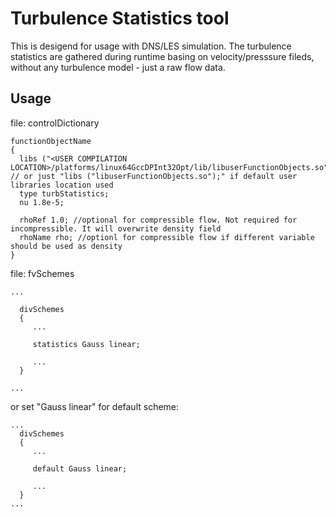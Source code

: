 

# Turbulence Statistics tool

This is desigend for usage with DNS/LES simulation. The turbulence statistics
are gathered during runtime basing on velocity/presssure fileds, without any
turbulence model - just a raw flow data.


## Usage

file: controlDictionary
```
functionObjectName
{
  libs ("<USER COMPILATION LOCATION>/platforms/linux64GccDPInt32Opt/lib/libuserFunctionObjects.so"); // or just "libs ("libuserFunctionObjects.so");" if default user libraries location used
  type turbStatistics;
  nu 1.8e-5;

  rhoRef 1.0; //optional for compressible flow. Not required for incompressible. It will overwrite density field
  rhoName rho; //optionl for compressible flow if different variable should be used as density
}
```

file: fvSchemes
```
...

  divSchemes
  {
     ...

     statistics Gauss linear;

     ...
  }

...

```
or set "Gauss linear" for default scheme:
```
...
  divSchemes
  {
     ...

     default Gauss linear;

     ...
  }
...
```
